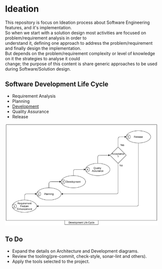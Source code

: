 # Ideation

This repository is focus on Ideation process about Software Engineering features, and it's implementation.  
So when we start with a solution design most activities are focused on problem/requirement analysis in order to  
understand it, defining one approach to address the problem/requirement and finally design the implementation.  
But depends on the problem/requirement complexity or level of knowledge on it the strategies to analyse it could  
change; the purpose of this content is share generic approaches to be used during Software/Solution design.

## Software Development Life Cycle

* Requirement Analysis
* Planning
* [Development](docs/development/development.md)
* Quality Assurance
* Release

![](docs/images/ideation-development-life-cycle.png)

## To Do

* Expand the details on Architecture and Development diagrams.
* Review the tooling(pre-commit, check-style, sonar-lint and others).
* Apply the tools selected to the project.